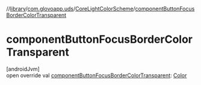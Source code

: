 //[library](../../../index.md)/[com.glovoapp.uds](../index.md)/[CoreLightColorScheme](index.md)/[componentButtonFocusBorderColorTransparent](component-button-focus-border-color-transparent.md)

# componentButtonFocusBorderColorTransparent

[androidJvm]\
open override val [componentButtonFocusBorderColorTransparent](component-button-focus-border-color-transparent.md): [Color](https://developer.android.com/reference/kotlin/androidx/compose/ui/graphics/Color.html)
